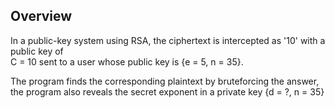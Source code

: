 <!-- Overview -->
## Overview

In a public-key system using RSA, the ciphertext is intercepted as '10' with a public key of       
C = 10 sent to a user whose public key is {e = 5, n = 35}. 

The program finds the corresponding plaintext by bruteforcing the answer, the program also reveals the secret exponent in a private key {d = ?, n = 35}
